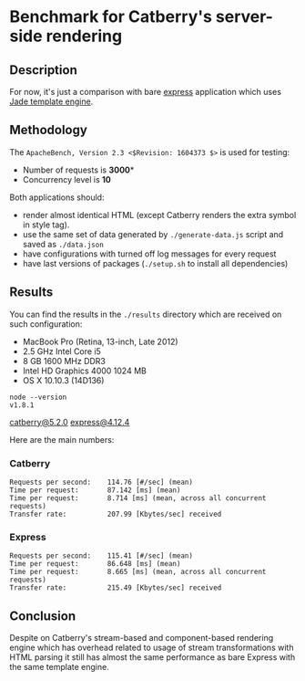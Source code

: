 # Benchmark for Catberry's server-side rendering

## Description
For now, it's just a comparison with bare [express](http://expressjs.com/) application which uses [Jade template engine](http://jade-lang.com/).

## Methodology
The `ApacheBench, Version 2.3 <$Revision: 1604373 $>` is used for testing:
 * Number of requests is **3000***
 * Concurrency level is **10**

Both applications should:
 * render almost identical HTML (except Catberry renders the extra symbol in style tag).
 * use the same set of data generated by `./generate-data.js` script and saved as `./data.json`
 * have configurations with turned off log messages for every request
 * have last versions of packages (`./setup.sh` to install all dependencies)

## Results
You can find the results in the `./results` directory which are received on such configuration:
 * MacBook Pro (Retina, 13-inch, Late 2012)
 * 2.5 GHz Intel Core i5
 * 8 GB 1600 MHz DDR3
 * Intel HD Graphics 4000 1024 MB
 * OS X 10.10.3 (14D136)

```
node --version
v1.8.1
```

catberry@5.2.0
express@4.12.4

Here are the main numbers:

### Catberry
```
Requests per second:    114.76 [#/sec] (mean)
Time per request:       87.142 [ms] (mean)
Time per request:       8.714 [ms] (mean, across all concurrent requests)
Transfer rate:          207.99 [Kbytes/sec] received
```

### Express
```
Requests per second:    115.41 [#/sec] (mean)
Time per request:       86.648 [ms] (mean)
Time per request:       8.665 [ms] (mean, across all concurrent requests)
Transfer rate:          215.49 [Kbytes/sec] received
```

## Conclusion
Despite on Catberry's stream-based and component-based rendering engine which has overhead related to usage of stream transformations with HTML parsing it still has almost the same performance as bare Express with the same template engine.
